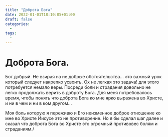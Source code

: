 ```yaml
---
title: "Доброта Бога"
date: 2022-01-01T18:10:05+01:00
draft: false
categories:
  - 
tags:
  - 
---
```


# Доброта Бога.

Бог добрый. Не взирая на не добрые обстоятельства... это важный урок который следует накрепко усвоить. Ох не легкая это задача! для этого потребуется немало веры.
Посреди боли и страдания довольно не легко продолжать верить в доброту Бога. Для меня потребовалось время, чтобы понять что доброта Бога ко мне ярко выражена во Христе, и ни в чем и ни в ком другом...

Моя боль которую я переживю и Его неизменное доброе отношение ко мне во Христе Иисусе это не противоречие. Но я бы сделал шаг далее и сказал что доброта Бога во Христе это огромный противовес болям и страданиям./

